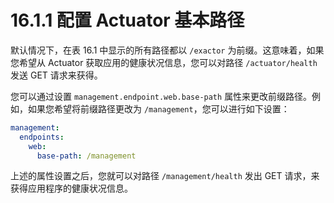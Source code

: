 # 16.1.1 配置 Actuator 基本路径

默认情况下，在表 16.1 中显示的所有路径都以 `/exactor` 为前缀。这意味着，如果您希望从 Actuator 获取应用的健康状况信息，您可以对路径 `/actuator/health` 发送 GET 请求来获得。

您可以通过设置 `management.endpoint.web.base-path` 属性来更改前缀路径。例如，如果您希望将前缀路径更改为 `/management`，您可以进行如下设置：

```yml
management:
  endpoints:
    web:
      base-path: /management
```

上述的属性设置之后，您就可以对路径 `/management/health` 发出 GET 请求，来获得应用程序的健康状况信息。

